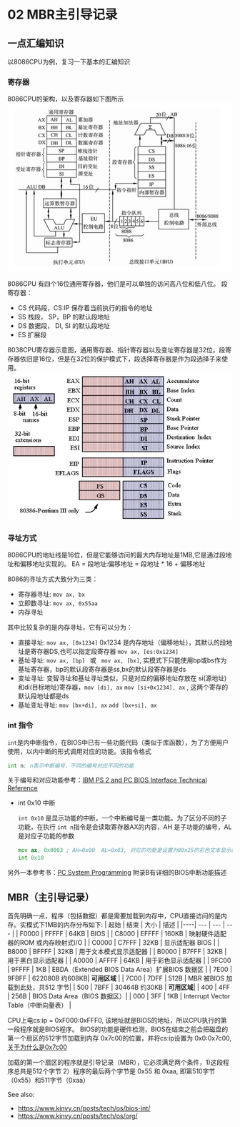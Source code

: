 # 02 MBR主引导记录

## 一点汇编知识 
以8086CPU为例，复习一下基本的汇编知识

### 寄存器
8086CPU的架构，以及寄存器如下图所示
![8086CPU](images/8086CPU.jpg)

8086CPU 有四个16位通用寄存器，他们是可以单独的访问高八位和低八位。
段寄存器：
- CS 代码段，CS:IP 保存着当前执行的指令的地址
- SS 栈段， SP，BP 的默认段地址
- DS 数据段， DI, SI 的默认段地址
- ES 扩展段

8038CPU寄存器示意图，通用寄存器、指针寄存器以及变址寄存器是32位，段寄存器依旧是16位，但是在32位的保护模式下，段选择寄存器是作为段选择子来使用。
![80386](images/80386Register.jpg)

### 寻址方式
8086CPU的地址线是16位，但是它能够访问的最大内存地址是1MB,它是通过段地址和偏移地址实现的。
EA = 段地址:偏移地址 =  段地址 * 16 + 偏移地址

8086的寻址方式大致分为三类：
- 寄存器寻址: `mov ax, bx`
- 立即数寻址: `mov ax, 0x55aa`
- 内存寻址

其中比较复杂的是内存寻址，它有可以分为：
- 直接寻址: `mov ax, [0x1234]` 0x1234 是内存地址（偏移地址），其默认的段地址是寄存器DS,也可以指定段寄存器 `mov ax, [es:0x1234]`
- 基址寻址: `mov ax, [bp] ` 或 ` mov ax, [bx]`, 实模式下只能使用bp或bs作为基址寄存器，bp的默认段寄存器是ss,bx的默认段寄存器是ds  
- 变址寻址: 变智寻址和基址寻址类似，只是对应的偏移地址存放在 si(源地址)和di(目标地址)寄存器，`mov [di], ax` `mov [si+0x1234], ax` , 这两个寄存的默认段地址都是ds
- 基址变址寻址: `mov [bx+di], ax` `add [bx+si], ax`

### int 指令
`int`是内中断指令，在BIOS中已有一些功能代码（类似于库函数），为了方便用户使用，以内中断的形式调用对应的功能。该指令格式
```asm
int n; n表示中断编号，不同的编号对应不同的功能
```

关于编号和对应功能参考：[IBM PS 2 and PC BIOS Interface Technical Reference](https://www.ibm-pc.org/manuals/ibm/ps2/PS2_and_PC_BIOS_Interface_Technical_Reference_Apr87.pdf)



- int 0x10 中断
  
  `int 0x10` 是显示功能的中断，一个中断编号是一类功能。为了区分不同的子功能，在执行 `int n`指令是会读取寄存器AX的内容，AH 是子功能的编号，AL 是对应子功能的参数

  ```asm
  mov ax, 0x0003 ; AH=0x00  AL=0x03, 对应的功能是设置为80x25的彩色文本显示模式
  int 0x10
  ```


另外一本参考书：[PC System Programming](https://ia902906.us.archive.org/13/items/PC_System_Programming/PC_System_Programming.pdf) 附录B有详细的BIOS中断功能描述


## MBR（主引导记录）
首先明确一点，程序（包括数据）都是需要加载到内存中，CPU直接访问的是内存。实模式下1MB的内存分布如下:
| 起始 | 结束 | 大小 | 描述 |
|----| --- | --- | --- |
| F0000 | FFFFF | 64KB |  BIOS  |
| C8000 | EFFFF |  160KB |  映射硬件适配器的ROM 或内存映射式I/O |
| C0000 | C7FFF | 32KB | 显示适配器 BIOS |
| B8000 | BFFFF | 32KB | 用于文本模式显示适配器 |
| B0000 | B7FFF | 32KB | 用于黑白显示适配器 |
| A0000 | AFFFF | 64KB   | 用于彩色显示适配器 |
| 9FC00 | 9FFFF | 1KB    | EBDA（Extended BIOS Data Area）扩展BIOS 数据区 |
| 7E00  | 9FBFF | 622080B 约608KB|  **可用区域** |
| 7C00  | 7DFF  | 512B   | MBR 被BIOS 加载到此处，共512 字节|
| 500   | 7BFF  | 30464B 约30KB |  **可用区域**|
| 400   | 4FF   | 256B   | BIOS Data Area（BIOS 数据区）|
| 000   | 3FF   | 1KB    | Interrupt Vector Table（中断向量表） |

CPU上电cs:ip = 0xF000:0xFFF0, 该地址就是BIOS的地址，所以CPU执行的第一段程序就是BIOS程序。
BIOS的功能是硬件检测，BIOS在结束之前会把磁盘的第一个扇区的512字节加载到内存 0x7c00的位置，并将cs:ip设置为 0x0:0x7c00, [关于为什么是0x7c00](http://xesam.github.io/computer-BIOS-0x7C00/)

加载的第一个扇区的程序就是引导记录（MBR），它必须满足两个条件，1)这段程序总共是512个字节 2）程序的最后两个字节是 0x55 和 0xaa, 即第510字节（0x55）和511字节（0xaa）




See also:
- https://www.kinvy.cn/posts/tech/os/bios-int/
- https://www.kinvy.cn/posts/tech/os/org/